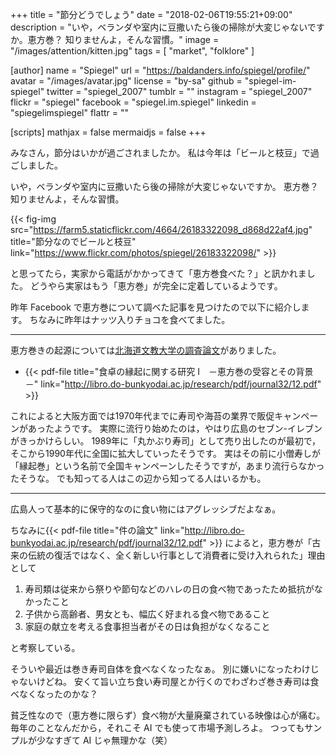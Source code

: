 +++
title = "節分どうでしょう"
date = "2018-02-06T19:55:21+09:00"
description = "いや，ベランダや室内に豆撒いたら後の掃除が大変じゃないですか。恵方巻？ 知りませんよ，そんな習慣。"
image = "/images/attention/kitten.jpg"
tags        = [ "market", "folklore" ]

[author]
  name      = "Spiegel"
  url       = "https://baldanders.info/spiegel/profile/"
  avatar    = "/images/avatar.jpg"
  license   = "by-sa"
  github    = "spiegel-im-spiegel"
  twitter   = "spiegel_2007"
  tumblr    = ""
  instagram = "spiegel_2007"
  flickr    = "spiegel"
  facebook  = "spiegel.im.spiegel"
  linkedin  = "spiegelimspiegel"
  flattr    = ""

[scripts]
  mathjax = false
  mermaidjs = false
+++

みなさん，節分はいかが過ごされましたか。
私は今年は「ビールと枝豆」で過ごしました。

いや，ベランダや室内に豆撒いたら後の掃除が大変じゃないですか。
恵方巻？ 知りませんよ，そんな習慣。

{{< fig-img src="https://farm5.staticflickr.com/4664/26183322098_d868d22af4.jpg" title="節分なのでビールと枝豆" link="https://www.flickr.com/photos/spiegel/26183322098/" >}}

と思ってたら，実家から電話がかかってきて「恵方巻食べた？」と訊かれました。
どうやら実家はもう「恵方巻」が完全に定着しているようです。

昨年 Facebook で恵方巻について調べた記事を見つけたので以下に紹介します。
ちなみに昨年はナッツ入りチョコを食べてました。

----

恵方巻きの起源については[北海道文教大学の調査論文](http://libro.do-bunkyodai.ac.jp/research/journal_32.html "研究紀要 第31号 - 北海道文教大学 鶴岡記念図書館")がありました。

- {{< pdf-file title="食卓の縁起に関する研究 I　－恵方巻の受容とその背景－" link="http://libro.do-bunkyodai.ac.jp/research/pdf/journal32/12.pdf" >}}

これによると大阪方面では1970年代までに寿司や海苔の業界で販促キャンペーンがあったようです。
実際に流行り始めたのは，やはり広島のセブン-イレブンがきっかけらしい。
1989年に「丸かぶり寿司」として売り出したのが最初で，そこから1990年代に全国に拡大していったそうです。
実はその前に小僧寿しが「縁起巻」という名前で全国キャンペーンしたそうですが，あまり流行らなかったそうな。
でも知ってる人はこの辺から知ってる人はいるかも。

----

広島人って基本的に保守的なのに食い物にはアグレッシブだよなぁ。

ちなみに{{< pdf-file title="件の論文" link="http://libro.do-bunkyodai.ac.jp/research/pdf/journal32/12.pdf" >}} によると，恵方巻が「古来の伝統の復活ではなく、全く新しい行事として消費者に受け入れられた」理由として

1. 寿司類は従来から祭りや節句などのハレの日の食べ物であったため抵抗がなかったこと
2. 子供から高齢者、男女とも、幅広く好まれる食べ物であること
3. 家庭の献立を考える食事担当者がその日は負担がなくなること

と考察している。

そういや最近は巻き寿司自体を食べなくなったなぁ。
別に嫌いになったわけじゃないけどね。
安くて旨い立ち食い寿司屋とか行くのでわざわざ巻き寿司は食べなくなったのかな？

貧乏性なので（恵方巻に限らず）食べ物が大量廃棄されている映像は心が痛む。
毎年のことなんだから，それこそ AI でも使って市場予測しろよ。
つってもサンプルが少なすぎて AI じゃ無理かな（笑）
